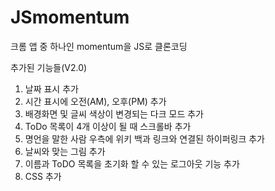 # JSmomentum

크롬 앱 중 하나인 momentum을 JS로 클론코딩

추가된 기능들(V2.0)

1. 날짜 표시 추가
2. 시간 표시에 오전(AM), 오후(PM) 추가
3. 배경화면 및 글씨 색상이 변경되는 다크 모드 추가
4. ToDo 목록이 4개 이상이 될 때 스크롤바 추가
5. 명언을 말한 사람 우측에 위키 백과 링크와 연결된 하이퍼링크 추가
6. 날씨와 맞는 그림 추가
7. 이름과 ToDO 목록을 초기화 할 수 있는 로그아웃 기능 추가
8. CSS 추가
